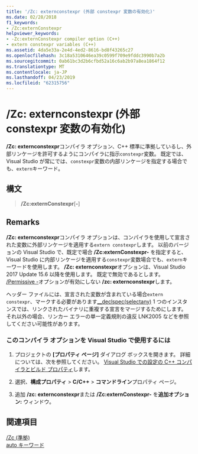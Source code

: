 ```yaml
---
title: '/Zc: externconstexpr (外部 constexpr 変数の有効化)'
ms.date: 02/28/2018
f1_keywords:
- /Zc:externConstexpr
helpviewer_keywords:
- -Zc:externConstexpr compiler option (C++)
- extern constexpr variables (C++)
ms.assetid: 4da5e33a-2e4d-4ed2-8616-bd8f43265c27
ms.openlocfilehash: 3c18a5310646ea39c0599f709e9fddc3990b7a2b
ms.sourcegitcommit: 0ab61bc3d2b6cfbd52a16c6ab2b97a8ea1864f12
ms.translationtype: MT
ms.contentlocale: ja-JP
ms.lasthandoff: 04/23/2019
ms.locfileid: "62315756"
---
```

# <a name="zcexternconstexpr-enable-extern-constexpr-variables"></a>/Zc: externconstexpr (外部 constexpr 変数の有効化)

**/Zc: externconstexpr**コンパイラ オプション、C++ 標準に準拠しているし、外部リンケージを許可するようにコンパイラに指示`constexpr`変数。 既定では、Visual Studio が常にでは、`constexpr`変数の内部リンケージを指定する場合でも、`extern`キーワード。

## <a name="syntax"></a>構文

> **/Zc:externConstexpr**[**-**]

## <a name="remarks"></a>Remarks

**/Zc: externconstexpr**コンパイラ オプションは、コンパイラを使用して宣言された変数に外部リンケージを適用する`extern constexpr`します。 以前のバージョンの Visual Studio で、既定で場合 **/Zc:externConstexpr-** を指定すると、Visual Studio に内部リンケージを適用する`constexpr`変数場合でも、`extern`キーワードを使用します。 **/Zc: externconstexpr**オプションは、Visual Studio 2017 Update 15.6 以降を使用します。 既定で無効であるとします。 [/Permissive -](permissive-standards-conformance.md)オプションが有効にしない **/zc: externconstexpr**します。

ヘッダー ファイルには、宣言された変数が含まれている場合`extern constexpr`、マークする必要があります[__declspec(selectany)](../../cpp/selectany.md) 1 つのインスタンスでは、リンクされたバイナリに重複する宣言をマージするためにします。 それ以外の場合、リンカー エラーの単一定義規則の違反 LNK2005 などを参照してください可能性があります。

### <a name="to-set-this-compiler-option-in-visual-studio"></a>このコンパイラ オプションを Visual Studio で使用するには

1. プロジェクトの **[プロパティ ページ]** ダイアログ ボックスを開きます。 詳細については、次を参照してください。 [Visual Studio での設定の C++ コンパイラとビルド プロパティ](../working-with-project-properties.md)します。

1. 選択、**構成プロパティ** > **C/C++** > **コマンドライン**プロパティ ページ。

1. 追加 **/zc: externconstexpr**または **/Zc:externConstexpr-** を**追加オプション:** ウィンドウ。

## <a name="see-also"></a>関連項目

[/Zc (準拠)](zc-conformance.md)<br/>
[auto キーワード](../../cpp/auto-keyword.md)
